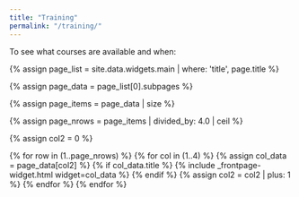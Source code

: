 ```yaml
---
title: "Training"
permalink: "/training/"
---
```


To see what courses are available and when:

{% assign page_list = site.data.widgets.main | where: 'title', page.title %}

{% assign page_data = page_list[0].subpages %}

{% assign page_items = page_data | size %}

{% assign page_nrows = page_items | divided_by: 4.0 | ceil %}

{% assign col2 = 0 %}

<div class="t60">
  {% for row in (1..page_nrows) %}
	   {% for col in (1..4) %}
				{% assign col_data = page_data[col2] %}
	      {% if col_data.title %}
				   {% include _frontpage-widget.html widget=col_data  %}
				{% endif %}
				{% assign col2 = col2 | plus: 1 %}
		{% endfor %}
  {% endfor %}
</div>		
